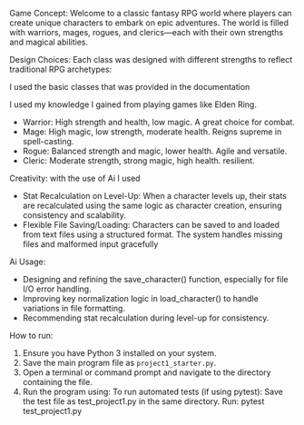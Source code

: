 Game Concept:
Welcome to a classic fantasy RPG world where players can create unique characters to embark on epic adventures. The world is filled with warriors, mages, rogues, and clerics—each with their own strengths and magical abilities.

Design Choices:
Each class was designed with different strengths to reflect traditional RPG archetypes:

I used the basic classes that was provided in the documentation

I used my knowledge I gained from playing games like Elden Ring.
- Warrior: High strength and health, low magic. A great choice for combat.
- Mage: High magic, low strength, moderate health. Reigns supreme in spell-casting.
- Rogue: Balanced strength and magic, lower health. Agile and versatile.
- Cleric: Moderate strength, strong magic, high health. resilient.



Creativity:
with the use of Ai I used
- Stat Recalculation on Level-Up: When a character levels up, their stats are recalculated using the same logic as character creation, ensuring consistency and scalability.
- Flexible File Saving/Loading: Characters can be saved to and loaded from text files using a structured format. The system handles missing files and malformed input gracefully

Ai Usage:
- Designing and refining the save_character() function, especially for file I/O error handling.
- Improving key normalization logic in load_character() to handle variations in file formatting.
- Recommending stat recalculation during level-up for consistency.


How to run:
1. Ensure you have Python 3 installed on your system.
2. Save the main program file as `project1_starter.py`.
3. Open a terminal or command prompt and navigate to the directory containing the file.
4. Run the program using:
To run automated tests (if using pytest):
Save the test file as test_project1.py in the same directory.
Run: pytest test_project1.py

